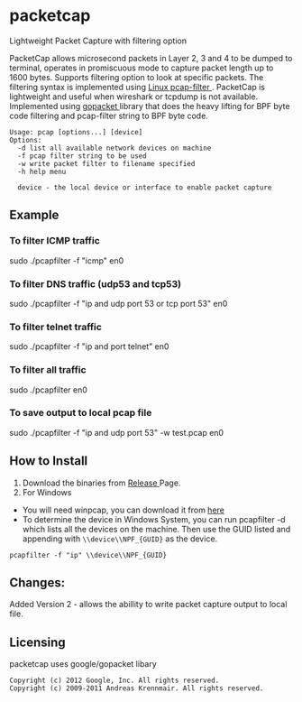# packetcap
Lightweight Packet Capture with filtering option 

PacketCap allows microsecond packets in Layer 2, 3 and 4 to be dumped to terminal, operates in promiscuous mode to capture packet length up to 1600 bytes. Supports filtering option to look at specific packets. The filtering syntax is implemented using <a href="https://linux.die.net/man/7/pcap-filter"> Linux pcap-filter </a>. PacketCap is lightweight and useful when wireshark or tcpdump is not available. Implemented using <a href="https://github.com/google/gopacket"> gopacket </a> library that does the heavy lifting for BPF byte code filtering and pcap-filter string to BPF byte code.

```
Usage: pcap [options...] [device]
Options: 
  -d list all available network devices on machine
  -f pcap filter string to be used
  -w write packet filter to filename specified
  -h help menu
  
  device - the local device or interface to enable packet capture
  ```

## Example

### To filter ICMP traffic
sudo ./pcapfilter -f "icmp" en0

### To filter DNS traffic (udp53 and tcp53)
sudo ./pcapfilter -f "ip and udp port 53 or tcp port 53" en0

### To filter telnet traffic
sudo ./pcapfilter -f "ip and port telnet" en0

### To filter all traffic
sudo ./pcapfilter en0

### To save output to local pcap file
sudo ./pcapfilter -f "ip and udp port 53" -w test.pcap en0

## How to Install
1. Download the binaries from <a href="https://github.com/maxng07/packetcap/releases"> Release </a> Page.
2. For Windows
* You will need winpcap, you can download it from <a href="https://www.winpcap.org"> here </a>
* To determine the device in Windows System, you can run pcapfilter -d which lists all the devices on the machine. Then use the GUID listed and appending with `\\device\\NPF_{GUID}` as the device.

`pcapfilter -f "ip" \\device\\NPF_{GUID}`

## Changes:
Added Version 2 - allows the abillity to write packet capture output to local file. 

## Licensing
packetcap uses google/gopacket libary

```
Copyright (c) 2012 Google, Inc. All rights reserved.
Copyright (c) 2009-2011 Andreas Krennmair. All rights reserved.
```
